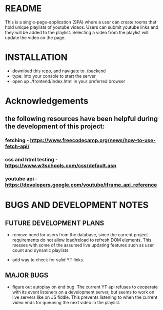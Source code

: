 # README

This is a single-page-application (SPA) where a user can create rooms that hold unique playlists of youtube videos. Users can submit youtube links and they will be added to the playlist. Selecting a video from the playlist will update the video on the page.

# INSTALLATION

- download this repo, and navigate to ./backend
- type: <rails s> into your console to start the server
- open up ./frontend/index.html in your preferred browser

# Acknowledgements

## the following resources have been helpful during the development of this project:

### fetching - https://www.freecodecamp.org/news/how-to-use-fetch-api/

### css and html testing - https://www.w3schools.com/css/default.asp

### youtube api - https://developers.google.com/youtube/iframe_api_reference

# BUGS AND DEVELOPMENT NOTES

## FUTURE DEVELOPMENT PLANS

- remove need for users from the database, since the current project requirements do not allow load/reload to refresh DOM elements. This messes with some of the assumed live updating features such as user count and dynamic playlists

- add way to check for valid YT links.

## MAJOR BUGS

- figure out autoplay on end bug. The current YT api refuses to cooperate with its event listeners on a development server, but seems to work on live servers like on JS fiddle. This prevents listening to when the current video ends for queueing the next video in the playlist.

